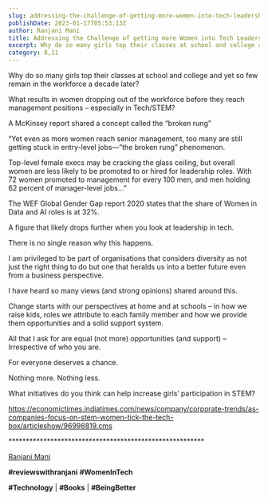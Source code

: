 ```yaml
---
slug: addressing-the-challenge-of-getting-more-women-into-tech-leadership
publishDate: 2023-01-17T05:53:13Z
author: Ranjani Mani
title: Addressing the Challenge of getting more Women into Tech Leadership 
excerpt: Why do so many girls top their classes at school and college and yet so few remain in the workforce a decade later? What results in women dropping out of the workforce before they reach management positions – especially in Tech/STEM? A McKinsey report shared a concept called the “broken rung” “Yet  ... 
category: 8,11
---
```


Why do so many girls top their classes at school and college and yet so few remain in the workforce a decade later?

What results in women dropping out of the workforce before they reach management positions – especially in Tech/STEM?

A McKinsey report shared a concept called the “broken rung”

“Yet even as more women reach senior management, too many are still getting stuck in entry-level jobs—”the broken rung” phenomenon.

Top-level female execs may be cracking the glass ceiling, but overall women are less likely to be promoted to or hired for leadership roles. With 72 women promoted to management for every 100 men, and men holding 62 percent of manager-level jobs…”

The WEF Global Gender Gap report 2020 states that the share of Women in Data and AI roles is at 32%.

A figure that likely drops further when you look at leadership in tech.

There is no single reason why this happens.

I am privileged to be part of organisations that considers diversity as not just the right thing to do but one that heralds us into a better future even from a business perspective.

I have heard so many views (and strong opinions) shared around this.

Change starts with our perspectives at home and at schools – in how we raise kids, roles we attribute to each family member and how we provide them opportunities and a solid support system.

All that I ask for are equal (not more) opportunities (and support) – Irrespective of who you are.

For everyone deserves a chance.

Nothing more. Nothing less.

What initiatives do you think can help increase girls’ participation in STEM?

<https://economictimes.indiatimes.com/news/company/corporate-trends/as-companies-focus-on-stem-women-tick-the-tech-box/articleshow/96998819.cms>

\*\*\*\*\*\*\*\*\*\*\*\*\*\*\*\*\*\*\*\*\*\*\*\*\*\*\*\*\*\*\*\*\*\*\*\*\*\*\*\*\*\*\*\*\*\*\*\*\*\*\*\*\*\*\*\*

[Ranjani Mani](https://www.linkedin.com/feed/#)

**#reviewswithranjani** **#WomenInTech**

**#Technology** | **#Books** | **#BeingBetter**